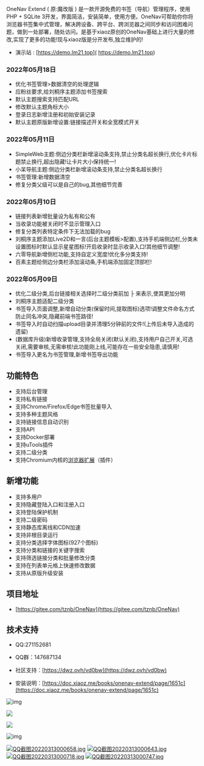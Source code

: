 OneNav Extend  ( 原:魔改版 ) 是一款开源免费的书签（导航）管理程序，使用PHP + SQLite 3开发，界面简洁，安装简单，使用方便。OneNav可帮助你你将浏览器书签集中式管理，解决跨设备、跨平台、跨浏览器之间同步和访问困难问题，做到一处部署，随处访问。是基于xiaoz原创的OneNav基础上进行大量的修改,实现了更多的功能!现与xiaoz版是分开发布,独立维护的!


- 演示站 : [https://demo.lm21.top]( https://demo.lm21.top) 

### 2022年05月18日
- 优化书签管理>数据清空的处理逻辑
- 应粉丝要求,给刘桐序主题添加书签搜索
- 默认主题搜索支持匹配URL
- 修改默认主题角标大小
- 登录日志新增注册和初始安装记录
- 默认主题原版新增设置:链接描述开关和全宽模式开关

### 2022年05月11日
- SimpleWeb主题:侧边分类栏新增滚动条支持,禁止分类名超长换行,优化卡片标题禁止换行,超出隐藏!让卡片大小保持统一!
- 小呆导航主题:侧边分类栏新增滚动条支持,禁止分类名超长换行
- 书签管理:新增数据清空
- 修复分类父级可以是自己的bug,其他细节完善

### 2022年05月10日
- 链接列表新增批量设为私有和公有
- 当收录功能被关闭时不显示管理入口
- 修复分类列表特定条件下无法加载的bug
- 刘桐序主题添加Live2D和一言(后台主题模板>配置),支持手机端侧边栏,分类未设置图标时默认显示星星图标!开启收录时显示收录入口!其他细节调整!
- 六零导航新增侧栏功能,支持自定义宽度!优化多分类支持!
- 百素主题给侧边分类栏添加滚动条,手机端添加固定顶部栏!

### 2022年05月09日
- 优化二级分类,后台链接相关选择时二级分类前加 ├ 来表示,使其更加分明
- 刘桐序主题适配二级分类
- 书签导入页面调整,新增自动分类(保留时间,提取图标)选项!调整文件命名方式防止同名冲突,隐藏前端书签路径!
- 书签导入时自动扫描upload目录并清理5分钟前的文件!(上传后未导入造成的遗留)
- (数据库升级)新增收录管理,支持全局关闭(默认关闭),支持用户自己开关,可选关闭,需要审核,无需审核!此功能刚上线,可能存在一些安全隐患,请慎用!
- 书签导入更名为书签管理,新增书签导出功能




## 功能特色

* 支持后台管理
* 支持私有链接
* 支持Chrome/Firefox/Edge书签批量导入
* 支持多种主题风格
* 支持链接信息自动识别
* 支持API
* 支持Docker部署
* 支持uTools插件
* 支持二级分类
* 支持Chromium内核的[浏览器扩展](https://doc.xiaoz.me/books/onenav-extend/page/chrome)（插件）

## 新增功能
- 支持多用户
- 支持隐藏登陆入口和注册入口
- 支持登陆保护机制
- 支持二级密码
- 支持静态库离线和CDN加速
- 支持非根目录运行
- 支持分类选择字体图标(927个图标)
- 支持分类和链接的关键字搜索
- 支持筛选链接分类和批量修改分类
- 支持在列表单元格上快速修改数据
- 支持从原版升级安装

## 项目地址

- [https://gitee.com/tznb/OneNav](https://gitee.com/tznb/OneNav)

## 技术支持

- QQ:271152681

- QQ群：147687134

- 社区支持：[https://dwz.ovh/vd0bw](https://dwz.ovh/vd0bw)

- 安装说明：[https://doc.xiaoz.me/books/onenav-extend/page/1651c](https://doc.xiaoz.me/books/onenav-extend/page/1651c)

![img](https://doc.xiaoz.me/yuque/0/2021/png/192152/1617787025352-bb6e63df-e843-49d4-84e1-680c604f10dc.png)

![](https://img.rss.ink/imgs/2022/03/cba9f1946776a8f0.png)

![](https://img.rss.ink/imgs/2022/03/42ed3ef2c4a50f6d.png)

![img](https://doc.xiaoz.me/yuque/0/2020/png/192152/1608005352818-4105b24b-e650-42a7-9b20-f35ffa023504.png)

[![QQ截图20220313000658.jpg](https://doc.xiaoz.me/uploads/images/gallery/2022-03/scaled-1680-/qq20220313000658.jpg)](https://doc.xiaoz.me/uploads/images/gallery/2022-03/qq20220313000658.jpg)
[![QQ截图20220313000643.jpg](https://doc.xiaoz.me/uploads/images/gallery/2022-03/scaled-1680-/qq20220313000643.jpg)](https://doc.xiaoz.me/uploads/images/gallery/2022-03/qq20220313000643.jpg)
[![QQ截图20220313000718.jpg](https://doc.xiaoz.me/uploads/images/gallery/2022-03/scaled-1680-/qq20220313000718.jpg)](https://doc.xiaoz.me/uploads/images/gallery/2022-03/qq20220313000718.jpg)
[![QQ截图20220313000747.jpg](https://doc.xiaoz.me/uploads/images/gallery/2022-03/scaled-1680-/qq20220313000747.jpg)](https://doc.xiaoz.me/uploads/images/gallery/2022-03/qq20220313000747.jpg)